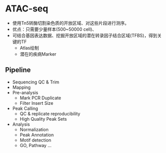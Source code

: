 
# ATAC-seq 


* 使用Tn5转酶切割染色质的开放区域、对这些片段进行测序。    
* 优点：只需要少量样本(500~50000 cell)、
* 可结合基因表达数据、挖掘开放区域的潜在转录因子结合区域(TFBS)，得到关键的TF
    - Atlas绘制
    - 潜在的疾病Marker

## Pipeline

* Sequencing QC & Trim
* Mapping
* Pre-analysis
    - Mark PCR Duplicate
    - Filter Insert Size
* Peak Calling
    - QC & replicate reproducibility
    - High Quality Peak Sets
* Analysis
    - Normalization
    - Peak Annotation
    - Motif detection
    - GO, Pathway ...




